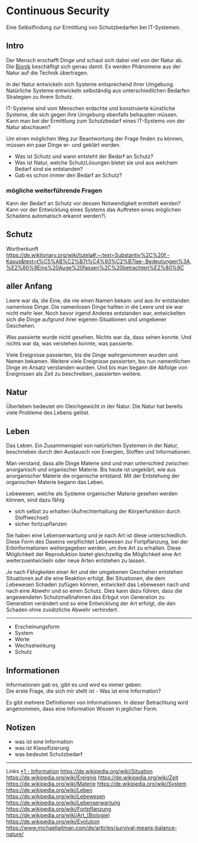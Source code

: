 # Continuous Security
Eine Selbstfindung zur Ermittlung von Schutzbedarfen bei IT-Systemen.

## Intro
Der Mensch erschafft Dinge und schaut sich dabei viel von der Natur ab.
Die [Bionik](https://de.wikipedia.org/wiki/Bionik) beschäftigt sich genau damit. 
Es werden Phänomene aus der Natur auf die Technik übertragen.

In der Natur entwickeln sich Systeme entsprechend ihrer Umgebung. 
Natürliche Systeme entwickeln selbständig aus unterschiedlichen Bedarfen Strategien zu ihrem Schutz.

IT-Systeme sind vom Menschen erdachte und konstruierte künstliche Systeme, die sich 
gegen ihre Umgebung ebenfalls behaupten müssen. 
Kann man bei der Ermittlung zum Schutzbedarf eines IT-Systems von der Natur abschauen?

Um einen möglichen Weg zur Beantwortung der Frage finden zu können, müssen ein paar Dinge er- und geklärt werden.
- Was ist Schutz und wann entsteht der Bedarf an Schutz?
- Was ist Natur, welche SchutzLösungen bietet sie und aus welchem Bedarf sind sie entstanden?
- Gab es schon immer den Bedarf an Schutz?

### mögliche weiterführende Fragen
Kann der Bedarf an Schutz vor dessen Notwendigkeit ermittelt werden?\
Kann vor der Entwicklung eines Systems das Auftreten eines möglichen Schadens automatisch erkannt werden?\

## Schutz
Wortherkunft
https://de.wiktionary.org/wiki/tutela#:~:text=Substantiv%2C%20f,-Kasus&text=t%C5%AB%C2%B7t%C4%93%C2%B7lae-,Bedeutungen%3A,%E2%80%9Eins%20Auge%20fassen%2C%20betrachten%E2%80%9C


## aller Anfang
Leere war da, die Eine, die nie einen Namen bekam: und aus ihr entstanden namenlose Dinge.
Die namenlosen Dinge hallten in die Leere und sie war nicht mehr leer.
Noch bevor irgend Anderes entstanden war, entwickelten sich die Dinge aufgrund ihrer eigenen 
Situationen und umgebener Geschehen. 

Was passierte wurde nicht gesehen. Nichts war da, dass sehen konnte. 
Und nichts war da, was verstehen konnte, was passierte.

Viele Ereignisse passierten, bis die Dinge wahrgenommen wurden und Namen bekamen.
Weitere viele Ereignisse passierten, bis nun namentlichen Dinge im Ansatz verstanden wurden.
Und bis man begann die Abfolge von Ereignissen als Zeit zu beschreiben, passierten weitere.

## Natur
Überleben bedeutet ein Gleichgewicht in der Natur.
Die Natur hat bereits viele Probleme des Lebens gelöst.

## Leben
Das Leben. Ein Zusammenspiel von natürlichen Systemen in der Natur, beschrieben durch den Austausch von Energien, Stoffen und Informationen. 

Man verstand, dass alle Dinge Materie sind und man unterschied zwischen anorganisch
und organischer Materie.
Bis heute ist ungeklärt, wie aus anorganischer Materie die organische entstand.
Mit der Entstehung der organischen Materie begann das Leben.



Lebewesen, welche als Systeme organischer Materie gesehen werden können, sind dazu fähig 
- sich selbst zu erhalten (Aufrechterhaltung der Körperfunktion durch Stoffwechsel)
- sicher fortzupflanzen

Sie haben eine Lebenserwartung und je nach Art ist diese unterschiedlich.
Diese Form des Daseins verpflichtet Lebewesen zur Fortpflanzung, bei der Erbinformationen
weitergegeben werden, um ihre Art zu erhalten. 
Diese Möglichkeit der Reproduktion bietet gleichzeitig die Möglichkeit eine Art weiterzuentwickeln 
oder neue Arten entstehen zu lassen.

Je nach Fähigkeiten einer Art und der umgebenen Geschehen entstehen Situationen auf die eine Reaktion erfolgt.
Bei Situationen, die dem Lebewesen Schaden zufügen können, entwickelt das Lebewesen 
nach und nach eine Abwehr und so einen Schutz. 
Dies kann dazu führen, dass die angewendeten Schutzmaßnahmen das Erbgut von Generation 
zu Generation verändert und so eine Entwicklung der Art erfolgt, die den Schaden ohne zusätzliche Abwehr verhindert.




----





- Erscheinungsform
- System
- Werte
- Wechselwirkung
- Schutz



## Informationen
Informationen gab es, gibt es und wird es immer geben.\
Die erste Frage, die sich mir stellt ist - Was ist eine Information?

Es gibt mehrere Definitionen von Informationen. In dieser Betrachtung wird angenommen, dass eine Information 
Wissen in jeglicher Form. 

## Notizen
- was ist eine Information
- was ist Klassifizierung
- was bedeutet Schutzbedarf


-----
Links
[*1 - Information](https://de.wikipedia.org/wiki/Information)
https://de.wikipedia.org/wiki/Situation
https://de.wikipedia.org/wiki/Ereignis
https://de.wikipedia.org/wiki/Zeit
https://de.wikipedia.org/wiki/Materie
https://de.wikipedia.org/wiki/System
https://de.wikipedia.org/wiki/Leben
https://de.wikipedia.org/wiki/Lebewesen
https://de.wikipedia.org/wiki/Lebenserwartung
https://de.wikipedia.org/wiki/Fortpflanzung
https://de.wikipedia.org/wiki/Art_(Biologie)
https://de.wikipedia.org/wiki/Evolution
https://www.michaellaitman.com/de/articles/survival-means-balance-nature/
